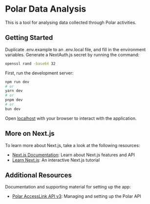 # Polar Data Analysis

This is a tool for analysing data collected through Polar activities.

## Getting Started

Duplicate .env.example to an .env.local file, and fill in the environment variables. Generate a NextAuth.js secret by running the command:

```bash
openssl rand -base64 32
```

First, run the development server:

```bash
npm run dev
# or
yarn dev
# or
pnpm dev
# or
bun dev
```

Open [localhost](http://localhost:3000) with your browser to interact with the application.

## More on Next.js

To learn more about Next.js, take a look at the following resources:

- [Next.js Documentation](https://nextjs.org/docs): Learn about Next.js features and API
- [Learn Next.js](https://nextjs.org/learn): An interactive Next.js tutorial

## Additional Resources

Documentation and supporting material for setting up the app:

- [Polar AccessLink API v3](https://www.polar.com/accesslink-api/?python#polar-accesslink-api): Managing and setting up the Polar API
